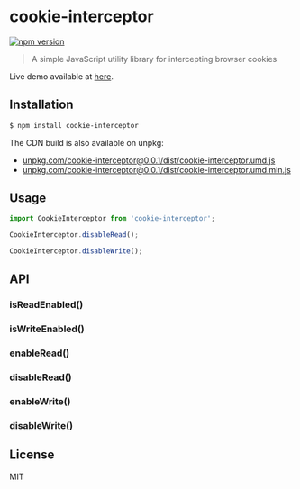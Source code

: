 # cookie-interceptor

[![npm version](https://img.shields.io/npm/v/cookie-interceptor.svg)](https://www.npmjs.com/package/cookie-interceptor)

> A simple JavaScript utility library for intercepting browser cookies

Live demo available at [here](https://rawgit.com/keqingrong/cookie-interceptor/master/example/).

## Installation

```sh
$ npm install cookie-interceptor
```

The CDN build is also available on unpkg:

- [unpkg.com/cookie-interceptor@0.0.1/dist/cookie-interceptor.umd.js](https://unpkg.com/cookie-interceptor@0.0.1/dist/cookie-interceptor.umd.js)
- [unpkg.com/cookie-interceptor@0.0.1/dist/cookie-interceptor.umd.min.js](https://unpkg.com/cookie-interceptor@0.0.1/dist/cookie-interceptor.umd.min.js)

## Usage

```js
import CookieInterceptor from 'cookie-interceptor';

CookieInterceptor.disableRead();

CookieInterceptor.disableWrite();
```

## API

### isReadEnabled()

### isWriteEnabled()

### enableRead()

### disableRead()

### enableWrite()

### disableWrite()

## License

MIT
